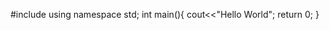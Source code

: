 #include<iostream>
using namespace std;
int main(){
            cout<<"Hello World";
            return 0;
}
